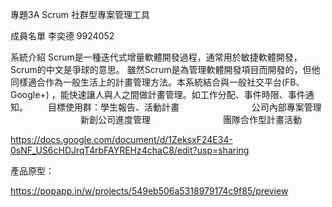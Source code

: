
專題3A  Scrum 社群型專案管理工具

成員名單
李奕德 9924052

系統介紹
Scrum是一種迭代式增量軟體開發過程，通常用於敏捷軟體開發，Scrum的中文是爭球的意思。
雖然Scrum是為管理軟體開發項目而開發的，但他同樣適合作為一般生活上的計畫管理方法。本系統結合與一般社交平台(FB、Google+) ，能快速讓人與人之間做計畫管理。如工作分配、事件時限、事件通知。
　　目標使用群：學生報告、活動計畫
　　　　　　　　公司內部專案管理
　　　　　　　　新創公司進度管理
　　　　　　　　團隊合作型計畫活動

https://docs.google.com/document/d/1ZeksxF24E34-0sNF_US6cHDJrqT4rbFAYREHz4chaC8/edit?usp=sharing 


產品原型：

https://popapp.in/w/projects/549eb506a5318979174c9f85/preview 
